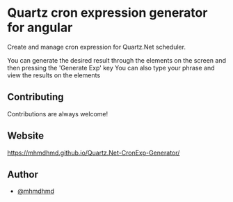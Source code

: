 
# Quartz cron expression generator for angular

Create and manage cron expression for Quartz.Net scheduler.

You can generate the desired result through the elements on the screen and then pressing the 'Generate Exp' key
You can also type your phrase and view the results on the elements

## Contributing

Contributions are always welcome!

## Website

https://mhmdhmd.github.io/Quartz.Net-CronExp-Generator/

## Author

- [@mhmdhmd](https://www.github.com/mhmdhmd)

  
